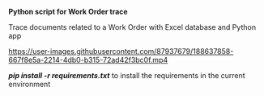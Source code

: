 **Python script for Work Order trace**

Trace documents related to a Work Order with Excel database and Python app


https://user-images.githubusercontent.com/87937679/188637858-667f8e5a-2214-4db0-b315-72ad42f3bc0f.mp4


***pip install -r requirements.txt*** to install the requirements in the current environment
